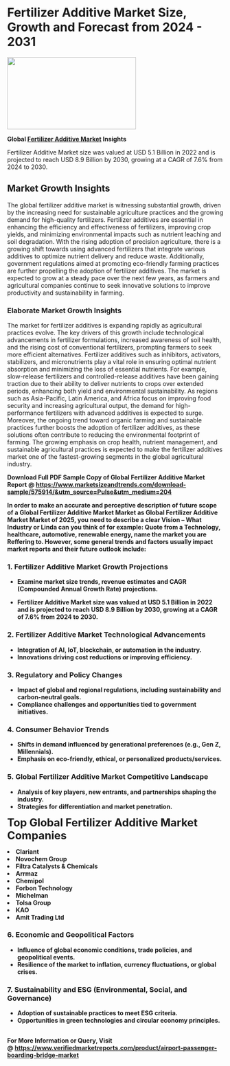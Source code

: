 <H1>Fertilizer Additive Market Size, Growth and Forecast from 2024 - 2031</H1><img class="aligncenter size-medium wp-image-584254" src="https://thirdeyenews.in/wp-content/uploads/2024/09/Global-Market-Research-300x168.jpeg" alt="" width="300" height="168" /><p><strong>Global&nbsp;<a href="https://www.marketsizeandtrends.com/download-sample/575914/&amp;utm_source=Pulse&amp;utm_medium=204">Fertilizer Additive Market</a> Insights</strong></p><p>Fertilizer Additive Market size was valued at USD 5.1 Billion in 2022 and is projected to reach USD 8.9 Billion by 2030, growing at a CAGR of 7.6% from 2024 to 2030.</p><p><h2>Market Growth Insights</h2> <p>The global fertilizer additive market is witnessing substantial growth, driven by the increasing need for sustainable agriculture practices and the growing demand for high-quality fertilizers. Fertilizer additives are essential in enhancing the efficiency and effectiveness of fertilizers, improving crop yields, and minimizing environmental impacts such as nutrient leaching and soil degradation. With the rising adoption of precision agriculture, there is a growing shift towards using advanced fertilizers that integrate various additives to optimize nutrient delivery and reduce waste. Additionally, government regulations aimed at promoting eco-friendly farming practices are further propelling the adoption of fertilizer additives. The market is expected to grow at a steady pace over the next few years, as farmers and agricultural companies continue to seek innovative solutions to improve productivity and sustainability in farming. <strong></strong> <h3>Elaborate Market Growth Insights</h3> <p>The market for fertilizer additives is expanding rapidly as agricultural practices evolve. The key drivers of this growth include technological advancements in fertilizer formulations, increased awareness of soil health, and the rising cost of conventional fertilizers, prompting farmers to seek more efficient alternatives. Fertilizer additives such as inhibitors, activators, stabilizers, and micronutrients play a vital role in ensuring optimal nutrient absorption and minimizing the loss of essential nutrients. For example, slow-release fertilizers and controlled-release additives have been gaining traction due to their ability to deliver nutrients to crops over extended periods, enhancing both yield and environmental sustainability. As regions such as Asia-Pacific, Latin America, and Africa focus on improving food security and increasing agricultural output, the demand for high-performance fertilizers with advanced additives is expected to surge. Moreover, the ongoing trend toward organic farming and sustainable practices further boosts the adoption of fertilizer additives, as these solutions often contribute to reducing the environmental footprint of farming. The growing emphasis on crop health, nutrient management, and sustainable agricultural practices is expected to make the fertilizer additives market one of the fastest-growing segments in the global agricultural industry. <strong></p><p><span class=""><strong>Download Full PDF Sample Copy of Global Fertilizer Additive Market Report</strong> @ <a href="https://www.marketsizeandtrends.com/download-sample/575914/&amp;utm_source=Pulse&amp;utm_medium=204" target="_blank">https://www.marketsizeandtrends.com/download-sample/575914/&amp;utm_source=Pulse&amp;utm_medium=204</a></span></p><p>In order to make an accurate and perceptive description of future scope of a Global&nbsp;Fertilizer Additive Market Market as Global&nbsp;Fertilizer Additive Market Market of 2025, you need to describe a clear Vision &ndash; What Industry or Linda can you think of for example: Quote from a Technology, healthcare, automotive, renewable energy, name the market you are Reffering to. However, some general trends and factors usually impact market reports and their future outlook include:</p><h3>1.&nbsp;<strong>Fertilizer Additive Market Growth Projections</strong></h3><ul><li>Examine market size trends, revenue estimates and CAGR (Compounded Annual Growth Rate) projections.</li><li><p>Fertilizer Additive Market size was valued at USD 5.1 Billion in 2022 and is projected to reach USD 8.9 Billion by 2030, growing at a CAGR of 7.6% from 2024 to 2030.</p></li></ul><h3>2.&nbsp;<strong>Fertilizer Additive Market Technological Advancements</strong></h3><ul><li>Integration of AI, IoT, blockchain, or automation in the industry.</li><li>Innovations driving cost reductions or improving efficiency.</li></ul><h3>3.&nbsp;<strong>Regulatory and Policy Changes</strong></h3><ul><li>Impact of global and regional regulations, including sustainability and carbon-neutral goals.</li><li>Compliance challenges and opportunities tied to government initiatives.</li></ul><h3>4.&nbsp;<strong>Consumer Behavior Trends</strong></h3><ul><li>Shifts in demand influenced by generational preferences (e.g., Gen Z, Millennials).</li><li>Emphasis on eco-friendly, ethical, or personalized products/services.</li></ul><h3>5.&nbsp;<strong>Global Fertilizer Additive Market Competitive Landscape</strong></h3><ul><li>Analysis of key players, new entrants, and partnerships shaping the industry.</li><li>Strategies for differentiation and market penetration.</li></ul><p data-pm-slice="1 1 []"><span style="color: inherit; font-family: inherit; font-size: 25px;">Top Global Fertilizer Additive Market Companies</span></p><div class="" data-test-id=""><p><li>Clariant</li><li> Novochem Group</li><li> Filtra Catalysts & Chemicals</li><li> Arrmaz</li><li> Chemipol</li><li> Forbon Technology</li><li> Michelman</li><li> Tolsa Group</li><li> KAO</li><li> Amit Trading Ltd</li></p></div><h3>6.&nbsp;<strong>Economic and Geopolitical Factors</strong></h3><ul><li>Influence of global economic conditions, trade policies, and geopolitical events.</li><li>Resilience of the market to inflation, currency fluctuations, or global crises.</li></ul><h3>7.&nbsp;<strong>Sustainability and ESG (Environmental, Social, and Governance)</strong></h3><ul><li>Adoption of sustainable practices to meet ESG criteria.</li><li>Opportunities in green technologies and circular economy principles.</li></ul><h2><strong style="font-size: 14px;">For More Information or Query, Visit @&nbsp;</strong><a style="background-color: #ffffff; font-size: 14px;" href="https://www.marketsizeandtrends.com/report/fertilizer-additive-market/" target="_blank">https://www.verifiedmarketreports.com/product/airport-passenger-boarding-bridge-market</a></h2>

